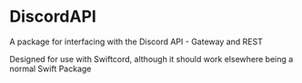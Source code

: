 # DiscordAPI

A package for interfacing with the Discord API - Gateway and REST

Designed for use with Swiftcord, although it should work elsewhere
being a normal Swift Package
